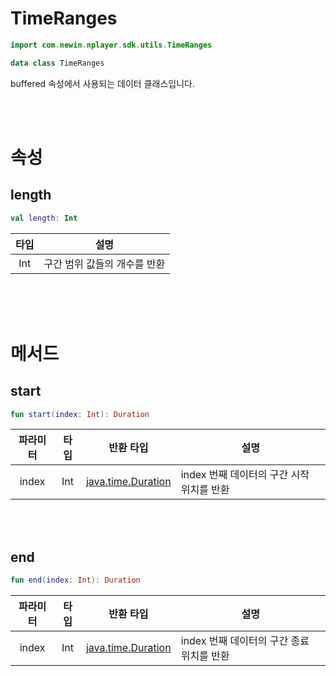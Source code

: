 # TimeRanges

```kotlin
import com.newin.nplayer.sdk.utils.TimeRanges
```

```kotlin
data class TimeRanges
```

buffered 속성에서 사용되는 데이터 클래스입니다.

<br><br>
# 속성

## length

```kotlin
val length: Int
```

|타입|설명|
|:--:|:--:|
|Int|구간 범위 값들의 개수를 반환|

<br><br><br>
# 메서드

## start

```kotlin
fun start(index: Int): Duration
```

|파라미터|타입|반환 타입|설명|
|:--:|:--:|:--:|--|
|index|Int|[java.time.Duration](https://developer.android.com/reference/java/time/Duration)|index 번째 데이터의 구간 시작 위치를 반환|

<br><br>
## end

```kotlin
fun end(index: Int): Duration
```

|파라미터|타입|반환 타입|설명|
|:--:|:--:|:--:|--|
|index|Int|[java.time.Duration](https://developer.android.com/reference/java/time/Duration)|index 번째 데이터의 구간 종료 위치를 반환|
